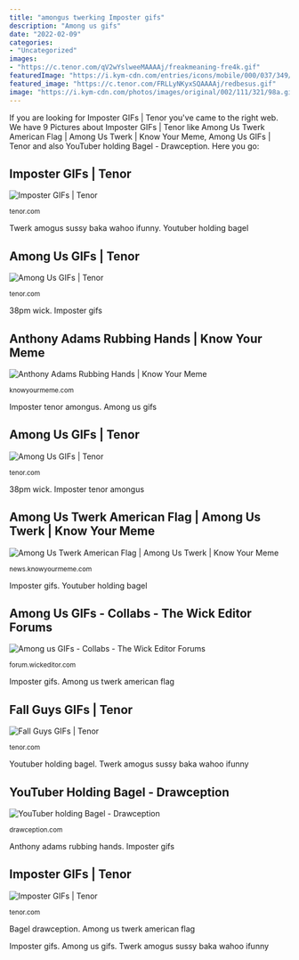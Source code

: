 ```yaml
---
title: "amongus twerking Imposter gifs"
description: "Among us gifs"
date: "2022-02-09"
categories:
- "Uncategorized"
images:
- "https://c.tenor.com/qV2wYslweeMAAAAj/freakmeaning-fre4k.gif"
featuredImage: "https://i.kym-cdn.com/entries/icons/mobile/000/037/349/Screenshot_14.jpg"
featured_image: "https://c.tenor.com/FRLLyNKyxSQAAAAj/redbesus.gif"
image: "https://i.kym-cdn.com/photos/images/original/002/111/321/98a.gif"
---
```


If you are looking for Imposter GIFs | Tenor you've came to the right web. We have 9 Pictures about Imposter GIFs | Tenor like Among Us Twerk American Flag | Among Us Twerk | Know Your Meme, Among Us GIFs | Tenor and also YouTuber holding Bagel - Drawception. Here you go:

## Imposter GIFs | Tenor

![Imposter GIFs | Tenor](https://c.tenor.com/qV2wYslweeMAAAAj/freakmeaning-fre4k.gif "Imposter gifs")

<small>tenor.com</small>

Twerk amogus sussy baka wahoo ifunny. Youtuber holding bagel

## Among Us GIFs | Tenor

![Among Us GIFs | Tenor](https://c.tenor.com/FRLLyNKyxSQAAAAj/redbesus.gif "Twerk amogus sussy baka wahoo ifunny")

<small>tenor.com</small>

38pm wick. Imposter gifs

## Anthony Adams Rubbing Hands | Know Your Meme

![Anthony Adams Rubbing Hands | Know Your Meme](https://i.kym-cdn.com/entries/icons/mobile/000/037/349/Screenshot_14.jpg "38pm wick")

<small>knowyourmeme.com</small>

Imposter tenor amongus. Among us gifs

## Among Us GIFs | Tenor

![Among Us GIFs | Tenor](https://c.tenor.com/hPHrirjshKMAAAAj/among-us.gif "Among us gifs")

<small>tenor.com</small>

38pm wick. Imposter tenor amongus

## Among Us Twerk American Flag | Among Us Twerk | Know Your Meme

![Among Us Twerk American Flag | Among Us Twerk | Know Your Meme](https://i.kym-cdn.com/photos/images/original/002/111/321/98a.gif "Among us gifs")

<small>news.knowyourmeme.com</small>

Imposter gifs. Youtuber holding bagel

## Among Us GIFs - Collabs - The Wick Editor Forums

![Among us GIFs - Collabs - The Wick Editor Forums](https://forum.wickeditor.com/uploads/default/optimized/2X/c/c10c0f0e76e089d6399522c51e798a1271382586_2_690x460.gif "Among us gifs")

<small>forum.wickeditor.com</small>

Imposter gifs. Among us twerk american flag

## Fall Guys GIFs | Tenor

![Fall Guys GIFs | Tenor](https://c.tenor.com/FijjiM62q4sAAAAM/tyranlum-cumnt.gif "Bagel drawception")

<small>tenor.com</small>

Youtuber holding bagel. Twerk amogus sussy baka wahoo ifunny

## YouTuber Holding Bagel - Drawception

![YouTuber holding Bagel - Drawception](https://cdn.drawception.com/drawings/743003/mcrGJD7Ykn.png "Twerk amogus sussy baka wahoo ifunny")

<small>drawception.com</small>

Anthony adams rubbing hands. Imposter gifs

## Imposter GIFs | Tenor

![Imposter GIFs | Tenor](https://c.tenor.com/b8dElr6hfJYAAAAj/imposter-sinomat.gif "Bagel drawception")

<small>tenor.com</small>

Bagel drawception. Among us twerk american flag

Imposter gifs. Among us gifs. Twerk amogus sussy baka wahoo ifunny
